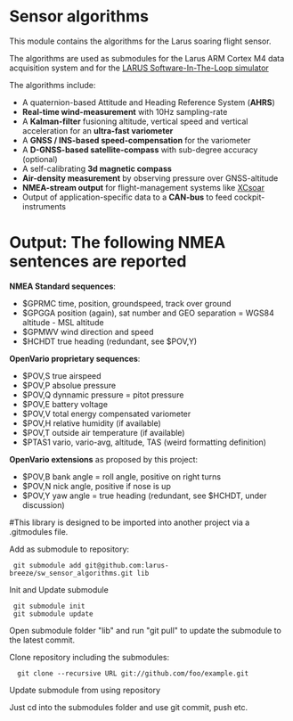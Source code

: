 # Sensor algorithms
This module contains the algorithms for the Larus soaring flight sensor.

The algorithms are used as submodules for the Larus ARM Cortex M4 data acquisition system 
and for the [LARUS Software-In-The-Loop simulator](https://github.com/larus-breeze/SIL_flight_sensor_emulator)

The algorithms include:

- A quaternion-based Attitude and Heading Reference System (**AHRS**)
- **Real-time wind-measurement** with 10Hz sampling-rate
- A **Kalman-filter** fusioning altitude, vertical speed and vertical acceleration for an **ultra-fast variometer**
- A **GNSS / INS-based speed-compensation** for the variometer
- A **D-GNSS-based satellite-compass** with sub-degree accuracy (optional)
- A self-calibrating **3d magnetic compass**
- **Air-density measurement** by observing pressure over GNSS-altitude 
- **NMEA-stream output** for flight-management systems like [XCsoar](https://github.com/XCSoar/)
- Output of application-specific data to a **CAN-bus** to feed cockpit-instruments

# Output: The following NMEA sentences are reported

**NMEA Standard sequences**:
- $GPRMC time, position, groundspeed, track over ground
- $GPGGA position (again), sat number and GEO separation = WGS84 altitude - MSL altitude
- $GPMWV wind direction and speed
- $HCHDT true heading (redundant, see $POV,Y) 

**OpenVario proprietary sequences**:
- $POV,S true airspeed
- $POV,P absolue pressure
- $POV,Q dynnamic pressure = pitot pressure
- $POV,E battery voltage
- $POV,V total energy compensated variometer
- $POV,H relative humidity (if available)
- $POV,T outside air temperature (if available)
- $PTAS1 vario, vario-avg, altitude, TAS (weird formatting definition)

**OpenVario extensions** as proposed by this project:
- $POV,B bank angle = roll angle, positive on right turns
- $POV,N nick angle, positive if nose is up
- $POV,Y yaw angle = true heading (redundant, see $HCHDT, under discussion)

#This library is designed to be imported into another project via a .gitmodules file.

Add as submodule to repository:

     git submodule add git@github.com:larus-breeze/sw_sensor_algorithms.git lib

Init and Update submodule

     git submodule init 
     git submodule update

Open submodule folder "lib" and run "git pull" to update the submodule to the latest commit.

Clone repository including the submodules: 

      git clone --recursive URL git://github.com/foo/example.git

Update submodule from using repository

Just cd into the submodules folder and use git commit, push etc.

